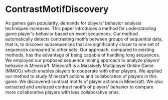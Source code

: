 # ContrastMotifDiscovery
As games gain popularity, demands for players' behavior analysis techniques increases. This paper introduces a method for understanding game player's behavior based on event sequences. Our method automatically detects contrasting motifs between groups of sequential data, that is, to discover subsequences that are significantly closer to one set of sequences compared to other sets. Our approach, compared to existing methods, has the advantage of being capable of handling long sequences. We employed our proposed sequence mining approach to analyze players' behavior in Minecraft. Minecraft is a Massively Multiplayer Online Game (MMOG) which enables players to cooperate with other players. We applied our method to study Minecraft actions and collaboration of players in this game. We discovered contrast motifs of player actions in Minecraft. We also extracted and analyzed contrast motifs of players' behavior to compare more collaborative players with less collaborative ones. 
